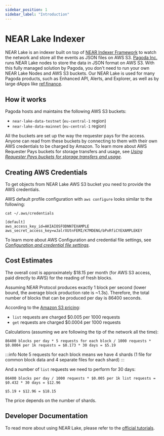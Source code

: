 ```yaml
---
sidebar_position: 1
sidebar_label: "Introduction"
---
```


# NEAR Lake Indexer

NEAR Lake is an indexer built on top of [NEAR Indexer Framework](https://near-indexers.io/docs/projects/near-indexer-framework) to watch the network and store all the events as JSON files on AWS S3.
[Pagoda Inc.](https://pagoda.co) runs NEAR Lake nodes to store the data in JSON format on AWS S3.
With this fully managed solution by Pagoda, you don't need to run your own NEAR Lake Nodes and AWS S3 buckets. 
Our NEAR Lake is used for many Pagoda products, such as Enhanced API, Alerts, and Explorer, as
well as by large dApps like [ref.finance](https://www.ref.finance/).

## How it works

Pagoda hosts and maintains the following AWS S3 buckets:

- `near-lake-data-testnet` (`eu-central-1` region)
- `near-lake-data-mainnet` (`eu-central-1` region)

All the buckets are set up the way the requester pays for the access. Anyone can read from these buckets by connecting to them with their own AWS credentials to be charged by Amazon.
To learn more about AWS Requester Pays buckets for storage transfers and usage, see _[Using Requester Pays buckets for storage transfers and usage](https://docs.aws.amazon.com/AmazonS3/latest/userguide/RequesterPaysBuckets.html)_.

## Creating AWS Credentials
To get objects from NEAR Lake AWS S3 bucket you need to provide the AWS credentials.

AWS default profile configuration with `aws configure` looks similar to the following:

```
cat ~/.aws/credentials
```

```
[default]
aws_access_key_id=AKIAIOSFODNN7EXAMPLE
aws_secret_access_key=wJalrXUtnFEMI/K7MDENG/bPxRfiCYEXAMPLEKEY
```

To learn more about AWS Configuration and credential file settings, see _[Configuration and credential file settings](https://docs.aws.amazon.com/cli/latest/userguide/cli-configure-files.html)_.

## Cost Estimates
The overall cost is approximately $18.15 per month (for AWS S3 access, paid directly to AWS) for the reading of fresh blocks.

Assuming NEAR Protocol produces exactly 1 block per second (lower bound, the average block production rate is ~1.3s).
Therefore, the total number of blocks that can be produced per day is 86400 seconds.

According to the [Amazon S3 pricing](https://aws.amazon.com/s3/pricing/?nc1=h_ls):
- `list` requests are charged $0.005 per 1000 requests
- `get` requests are charged $0.0004 per 1000 requests

Calculations (assuming we are following the tip of the network all the time):

```
86400 blocks per day * 5 requests for each block / 1000 requests * $0.0004 per 1k requests = $0.173 * 30 days = $5.19
```
:::info Note
5 requests for each block means we have 4 shards (1 file for common block data and 4 separate files for each shard)
:::

And a number of `list` requests we need to perform for 30 days:

```
86400 blocks per day / 1000 requests * $0.005 per 1k list requests = $0.432 * 30 days = $12.96

$5.19 + $12.96 = $18.15
```

The price depends on the number of shards.


## Developer Documentation
To read more about using NEAR Lake, please refer to the [official tutorials](https://docs.near.org/tutorials/indexer/near-lake-state-changes-indexer).
